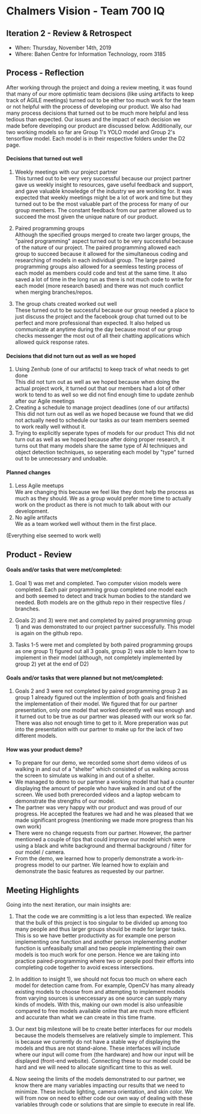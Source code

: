 # Chalmers Vision - Team 700 IQ

## Iteration 2 - Review & Retrospect

 * When: Thursday, November 14th, 2019
 * Where: Bahen Centre for Information Technology, room 3185

## Process - Reflection

After working through the project and doing a review meeting, it was found that many of our more optimistic team decisions (like using artifacts to keep track of AGILE meetings) turned out to be either too much work for the team or not helpful with the process of developing our product.  We also had many process decisions that turned out to be much more helpful and less tedious than expected.  Our issues and the impact of each decision we made before developing our product are discussed below.  Additionally, our two working models so far are Group 1's YOLO model and Group 2's tensorflow model.  Each model is in their respective folders under the D2 page.

#### Decisions that turned out well
1) Weekly meetings with our project partner  
This turned out to be very very successful because our project partner gave us weekly insight to resources, gave useful feedback and support, and gave valuable knowledge of the industry we are working for.  It was expected that weekly meetings might be a lot of work and time but they turned out to be the most valuable part of the process for many of our group members.  The constant feedback from our partner allowed us to succeed the most given the unique nature of our product.

2) Paired programming groups  
Although the specified groups merged to create two larger groups, the "paired programming" aspect turned out to be very successful because of the nature of our project.  The paired programming allowed each group to succeed because it allowed for the simultaneous coding and researching of models in each individual group.  The large paired programming groups also allowed for a seemless testing process of each model as members could code and test at the same time.  It also saved a lot of time in the long run as there is not much code to write for each model (more research based) and there was not much conflict when merging branches/repos.
2) The group chats created worked out well  
These turned out to be successful because our group needed a place to just discuss the project and the facebook group chat turned out to be perfect and more professional than expected.  It also helped us communicate at anytime during the day because most of our group checks messenger the most out of all their chatting applications which allowed quick response rates.

#### Decisions that did not turn out as well as we hoped
1) Using Zenhub (one of our artifacts) to keep track of what needs to get done  
This did not turn out as well as we hoped because when doing the actual project work, it turned out that our members had a lot of other work to tend to as well so we did not find enough time to update zenhub after our Agile meetings
2) Creating a schedule to manage project deadlines (one of our artifacts)
 This did not turn out as well as we hoped because we found that we did not actually need to schedule our tasks as our team members seemed to work really well without it.
3) Trying to explicitly seperate types of models for our product
This did not turn out as well as we hoped because after doing proper research, it turns out that many models share the same type of AI techniques and object detection techniques, so seperating each model by "type" turned out to be unnecessary and undoable.


#### Planned changes
1) Less Agile meetups  
We are changing this because we feel like they dont help the process as much as they should.  We as a group would prefer more time to actually work on the product as there is not much to talk about with our development.
2) No agile artifacts  
We as a team worked well without them in the first place.

(Everything else seemed to work well)



## Product - Review

#### Goals and/or tasks that were met/completed:
1) Goal 1) was met and completed.  Two computer vision models were completed.  Each pair programming group completed one model each and both seemed to detect and track human bodies to the standard we needed.  Both models are on the github repo in their respective files / branches.

2) Goals 2) and 3) were met and completed by paired programming group 1) and was demonstrated to our project partner successfully.  This model is again on the github repo.

3) Tasks 1-5 were met and completed by both paired programming groups as one group 1) figured out all 3 goals, group 2) was able to learn how to implement in their model (although, not completely implemented by group 2) yet at the end of D2)

#### Goals and/or tasks that were planned but not met/completed:

1) Goals 2 and 3 were not completed by paired programming group 2 as group 1 already figured out the implenttion of both goals and finished the implementation of their model. We figured that for our partner presentation, only one model that worked decently well was enough and it turned out to be true as our partner was pleased with our work so far.  There was also not enough time to get to it.  More preperation was put into the presentation with our partner to make up for the lack of two different models.


#### How was your product demo?
* To prepare for our demo, we recorded some short demo videos of us walking in and out of a "shelter" which consisted of us walking across the screen to simulate us walking in and out of a shelter.
* We managed to demo to our partner a working model that had a counter displaying the amount of people who have walked in and out of the screen.  We used both prerecorded videos and a laptop webcam to demonstrate the strengths of our model.
* The partner was very happy with our product and was proud of our progress.  He accepted the features we had and he was pleased that we made significant progress (mentioning we made more progress than his own work)
 * There were no change requests from our partner.  However, the partner mentioned a couple of tips that could improve our model which were using a black and white background and thermal background / filter for our model / camera.
 * From the demo, we learned how to properly demonstrate a work-in-progress model to our partner.  We learned how to explain and demonstrate the basic features as requested by our partner.

## Meeting Highlights

Going into the next iteration, our main insights are:

 1) That the code we are committing is a lot less than expected. We realize that the bulk of this project is too singular to be divided up among too many people and thus larger groups should be made for larger tasks. This is so we have better productivity as for example one person implementing one function and another person implementing another function is unfeasibally small and two people implementing their own models is too much work for one person. Hence we are taking into practice paired-programming where two or people pool their efforts into completing code together to avoid excess intersections.

 2) In addition to insight 1), we should not focus too much on where each model for detection came from. For example, OpenCV has many already existing models to choose from and attempting to implement models from varying sources is uneccessary as one source can supply many kinds of models. With this, making our own model is also unfeasible compared to free models available online that are much more efficient and accurate than what we can create in this time frame. 

 3) Our next big milestone will be to create better interfaces for our models because the models themselves are relatively simple to implement. This is because we currently do not have a stable way of displaying the models and thus are not stand-alone. These interfaces will include where our input will come from (the hardware) and how our input will be displayed (front-end website). Connecting these to our model could be hard and we will need to allocate significant time to this as well. 

 4) Now seeing the limits of the models demonstrated to our partner, we know there are many variables impacting our results that we need to minimize. These include lighting, camera orientation, and skin color. We will from now on need to either code our own way of dealing with these variables through code or solutions that are simple to execute in real life.
